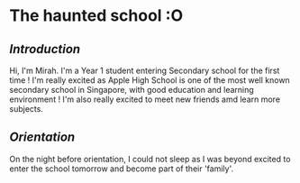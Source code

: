 # The haunted school :O

## *Introduction*

Hi, I'm Mirah. I'm a Year 1 student entering Secondary school for the first time ! I'm really excited as Apple High School is one of the most well known secondary school in Singapore, with good education and learning environment ! I'm also really excited to meet new friends amd learn more subjects. 

## *Orientation*

On the night before orientation, I could not sleep as I was beyond excited to enter the school tomorrow and become part of their 'family'.   
